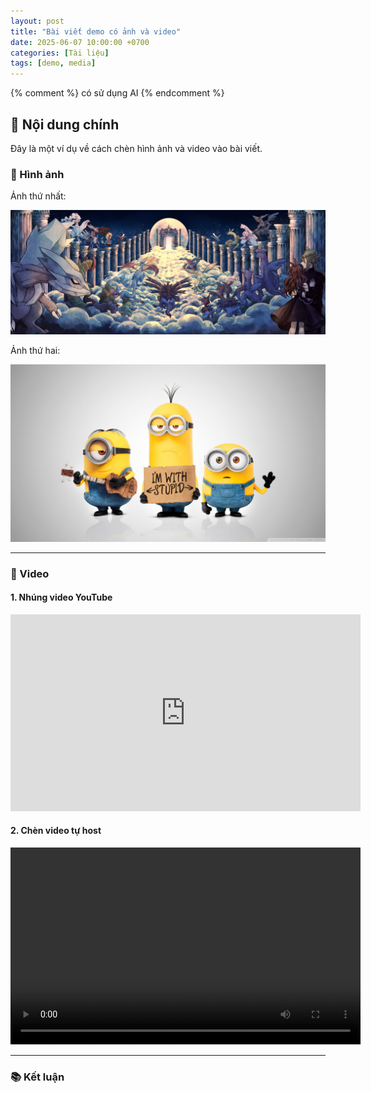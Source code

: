 ```yaml
---
layout: post
title: "Bài viết demo có ảnh và video"
date: 2025-06-07 10:00:00 +0700
categories: [Tài liệu]
tags: [demo, media]
---
```

{% comment %}
có sử dụng AI
{% endcomment %}

## 📄 Nội dung chính

Đây là một ví dụ về cách chèn hình ảnh và video vào bài viết.

### 📸 Hình ảnh

Ảnh thứ nhất:

![Hình minh họa](/assets/img/hinh1.jpg)

Ảnh thứ hai:

![Hình minh họa 2](/assets/img/hinh2.png)

---

### 🎥 Video

#### 1. Nhúng video YouTube

<iframe width="560" height="315" src="https://www.youtube.com/watch?v=xXEx0DyIMks" frameborder="0" allowfullscreen></iframe>

#### 2. Chèn video tự host

<video width="560" height="315" controls>
  <source src="/assets/video/video1.mp4" type="video/mp4">
  Trình duyệt của bạn không hỗ trợ video.
</video>

---

### 📚 Kết luận
